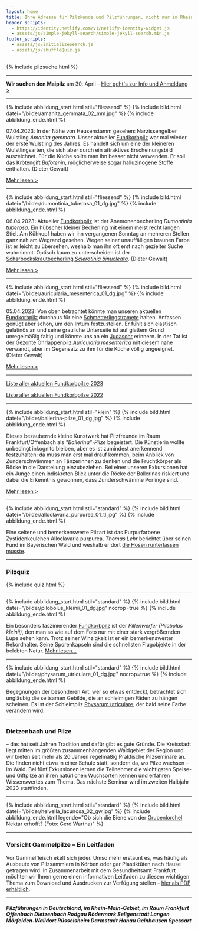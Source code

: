 ```yaml
---
layout: home
title: Ihre Adresse für Pilzkunde und Pilzführungen, nicht nur im Rhein-Main-Gebiet
header_scripts:
  - https://identity.netlify.com/v1/netlify-identity-widget.js
  - assets/js/simple-jekyll-search/simple-jekyll-search.min.js
footer_scripts:
  - assets/js/initializeSearch.js
  - assets/js/shuffleQuiz.js
---
```

{% include pilzsuche.html %}

- - -

**Wir suchen den Maipilz** am 30. April - [Hier geht's zur Info und Anmeldung >](/termine) 

- - -

{% include abbildung_start.html stil="fliessend" %}
{% include bild.html datei="/bilder/amanita_gemmata_02_mm.jpg" %}
{% include abbildung_ende.html %}

07.04.2023: In der Nähe von Heusenstamm gesehen: Narzissengelber Wulstling *Amanita gemmata*. Unser aktueller [Fundkorbpilz](AA "Glossar-") war mal wieder der erste Wulstling des Jahres. Es handelt sich um eine der kleineren Wulstlingsarten, die sich aber durch ein attraktives Erscheinungsbild auszeichnet. Für die Küche sollte man ihn besser nicht verwenden. Er soll das Krötengift *Bufotenin*, möglicherweise sogar halluzinogene Stoffe enthalten. (Dieter Gewalt)

[Mehr lesen >](/pilze/amanita-gemmata-narzissengelber-wulstling)

<div style="clear:  both"></div>

- - -

{% include abbildung_start.html stil="fliessend" %}
{% include bild.html datei="/bilder/dumontinia_tuberosa_01_dg.jpg" %}
{% include abbildung_ende.html %}

06.04.2023: Aktueller [Fundkorbpilz](AA "Glossar-") ist der Anemonenbecherling *Dumontinia tuberosa*. Ein hübscher kleiner Becherling mit einem meist recht langen Stiel. Am Kühkopf haben wir ihn vergangenen Sonntag an mehreren Stellen ganz nah am Wegrand gesehen. Wegen seiner unauffälligen braunen Farbe ist er leicht zu übersehen, weshalb man ihn oft erst nach gezielter Suche wahrnimmt. Optisch kaum zu unterscheiden ist der [Scharbockskrautbecherling *Sclerotinia binucleata*](/pilze/sclerotinia-binucleata-scharbockskrautbecherling). (Dieter Gewalt)

[Mehr lesen >](/pilze/dumontinia-tuberosa-anemonenbecherling)

<div style="clear:  both"></div>

- - -

{% include abbildung_start.html stil="fliessend" %}
{% include bild.html datei="/bilder/auricularia_mesenterica_01_dg.jpg" %}
{% include abbildung_ende.html %}

05.04.2023: Von oben betrachtet könnte man unseren aktuellen [Fundkorbpilz](AA "Glossar-") durchaus für eine [Schmetterlingstramete](/pilze/trametes-versicolor-schmetterlingstramete) halten. Anfassen genügt aber schon, um den Irrtum festzustellen. Er fühlt sich elastisch gelatinös an und seine grauliche Unterseite ist auf glattem Grund unregelmäßig faltig und könnte uns an ein [Judasohr](/pilze/auricularia-auricula-judae-judasohr) erinnern. In der Tat ist der Gezonte Ohrlappenpilz *Auricularia mesenterica* mit diesem nahe verwandt, aber im Gegensatz zu ihm für die Küche völlig ungeeignet. (Dieter Gewalt)

[Mehr lesen >](/pilze/auricularia-mesenterica-gezonter-ohrlappenpilz)

<div style="clear:  both"></div>

- - -

[Liste aller aktuellen Fundkorbpilze 2023](/artikel/liste-aller-aktuellen-fundkorbpilze-2023.html)

[Liste aller aktuellen Fundkorbpilze 2022](/artikel/liste-aller-aktuellen-fundkorbpilze-2022.html)

- - -

{% include abbildung_start.html stil="klein" %}
{% include bild.html datei="/bilder/ballerina-pilze_01_dg.jpg" %}
{% include abbildung_ende.html %}

Dieses bezaubernde kleine Kunstwerk hat Pilzfreunde im Raum Frankfurt/Offenbach als *"Ballerina"-Pilze* begeistert. Die Künstlerin wollte unbedingt inkognito bleiben, aber es ist zumindest anerkennend festzuhalten: da muss man erst mal drauf kommen, beim Anblick von Zunderschwämmen an Tänzerinnen zu denken und die Fruchtkörper als Röcke in die Darstellung einzubeziehen. Bei einer unseren Exkursionen hat ein Junge einen indiskreten Blick unter die Röcke der Ballerinas riskiert und dabei die Erkenntnis gewonnen, dass Zunderschwämme Porlinge sind.

[Mehr lesen >](/artikel/besuch-bei-den-ballerina-pilzen.html)

- - -

{% include abbildung_start.html stil="standard" %}
{% include bild.html datei="/bilder/alloclavaria_purpurea_01_tl.jpg" %}
{% include abbildung_ende.html %}

Eine seltene und bemerkenswerte Pilzart ist das Purpurfarbene Zystidenkeulchen Alloclavaria purpurea. *Thomas Lehr* berichtet über seinen Fund im Bayerischen Wald und weshalb er dort [die Hosen runterlassen musste](/pilze/alloclavaria-purpurea-purpurfarbenes-zystidenkeulchen).

- - -

### Pilzquiz

{% include quiz.html %}

- - -

{% include abbildung_start.html stil="standard" %}
{% include bild.html datei="/bilder/pilobolus_kleinii_01_dg.jpg" nocrop=true %}
{% include abbildung_ende.html %}

Ein besonders faszinierender [Fundkorbpilz](AA "Glossar-") ist der *Pillenwerfer (Pilobolus kleinii)*, den man so wie auf dem Foto nur mit einer stark vergrößernden Lupe sehen kann. Trotz seiner Winzigkeit ist er ein bemerkenswerter Rekordhalter. Seine Sporenkapseln sind die schnellsten Flugobjekte in der belebten Natur. [Mehr lesen...](/pilze/pilobolus-kleinii-pillenwerfer)

- - -

{% include abbildung_start.html stil="standard" %}
{% include bild.html datei="/bilder/physarum_utriculare_01_dg.jpg" nocrop=true %}
{% include abbildung_ende.html %}

Begegnungen der besonderen Art: wer so etwas entdeckt, betrachtet sich ungläubig die seltsamen Gebilde, die an schleimigen Fäden zu hängen scheinen. Es ist der Schleimpilz [Physarum utriculare](/pilze/physarum-utriculare-fadenfruchtschleimpilz), der bald seine Farbe verändern wird.

- - -

### Dietzenbach und Pilze

– das hat seit Jahren Tradition und dafür gibt es gute Gründe. Die Kreisstadt liegt mitten im größten zusammenhängenden Waldgebiet der Region und wir bieten seit mehr als 20 Jahren regelmäßig Praktische Pilzseminare an. Die finden nicht etwa in einer Schule statt, sondern da, wo Pilze wachsen – im Wald. Bei fünf Exkursionen lernen die Teilnehmer die wichtigsten Speise- und Giftpilze an ihren natürlichen Wuchsorten kennen und erfahren Wissenswertes zum Thema. Das nächste Seminar wird im zweiten Halbjahr 2023 stattfinden.

- - -

{% include abbildung_start.html stil="standard" %}
{% include bild.html datei="/bilder/helvella_lacunosa_02_gw.jpg" %}
{% include abbildung_ende.html legende="Ob sich die Biene von der <a href='/pilze/helvella-lacunosa-grubenlorchel'>Grubenlorchel</a> Nektar erhofft?  (Foto: Gerd Wartha)" %}

- - -

### Vorsicht Gammelpilze – Ein Leitfaden

Vor Gammelfleisch ekelt sich jeder. Umso mehr erstaunt es, was häufig als Ausbeute von Pilzsammlern in Körben oder gar Plastiktüten nach Hause getragen wird. In Zusammenarbeit mit dem Gesundheitsamt Frankfurt möchten wir Ihnen gerne einen informativen Leitfaden zu diesem wichtigen Thema zum Download und Ausdrucken zur Verfügung stellen – [hier als PDF erhältlich](/assets/docs/Fundkorb.de-Gammelpilze.pdf).

- - -

##### Pilzführungen in Deutschland, im Rhein-Main-Gebiet, im Raum Frankfurt Offenbach Dietzenbach Rodgau Rödermark Seligenstadt Langen Mörfelden-Walldort Rüsselsheim Darmstadt Hanau Gelnhausen Spessart